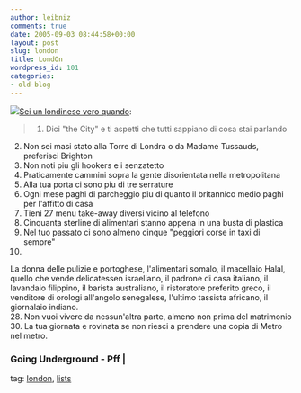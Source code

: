 ```yaml
---
author: leibniz
comments: true
date: 2005-09-03 08:44:58+00:00
layout: post
slug: london
title: LondOn
wordpress_id: 101
categories:
- old-blog
---
```


![](http://www.pff.org/weblog/mindthegap1.jpg)[Sei un londinese vero quando](http://london-underground.blogspot.com/2005_09_01_london-underground_archive.html#112570750906545522):  


> 1. Dici "the City" e ti aspetti che tutti sappiano di cosa stai parlando  
2. Non sei masi stato alla Torre di Londra o da Madame Tussauds, preferisci Brighton  
4. Non noti piu gli hookers e i senzatetto  
5. Praticamente cammini sopra la gente disorientata nella metropolitana  
8. Alla tua porta ci sono piu di tre serrature  
15. Ogni mese paghi di parcheggio piu di quanto il britannico medio paghi per l'affitto di casa  
18. Tieni 27 menu take-away diversi vicino al telefono  
22. Cinquanta sterline di alimentari stanno appena in una busta di plastica  
23. Nel tuo passato ci sono almeno cinque "peggiori corse in taxi di sempre"  
27.
La donna delle pulizie e portoghese, l'alimentari somalo, il macellaio
Halal, quello che vende delicatessen israeliano, il padrone di casa
italiano, il lavandaio filippino, il barista australiano, il
ristoratore preferito greco, il venditore di orologi all'angolo
senegalese, l'ultimo tassista africano, il giornalaio indiano.  
28. Non vuoi vivere da nessun'altra parte, almeno non prima del matrimonio  
30. La tua giornata e rovinata se non riesci a prendere una copia di Metro nel metro.




### Going Underground - Pff |
tag: [london](http://www.technorati.com/tags/london), [lists](http://www.technorati.com/tags/lists)

  
  

